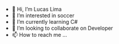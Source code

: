 - 👋 Hi, I’m Lucas Lima
- 👀 I’m interested in soccer
- 🌱 I’m currently learning C#
- 💞️ I’m looking to collaborate on Developer
- 📫 How to reach me ...

<!---
LucasLima032011/LucasLima032011 is a ✨ special ✨ repository because its `README.md` (this file) appears on your GitHub profile.
You can click the Preview link to take a look at your changes.
--->
